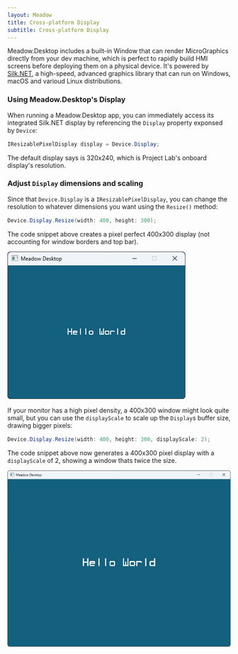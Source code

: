 ```yaml
---
layout: Meadow
title: Cross-platform Display
subtitle: Cross-platform Display
---
```


Meadow.Desktop includes a built-in Window that can render MicroGraphics directly from your dev machine, which is perfect to rapidly build HMI screens before deploying them on a physical device. It's powered by [Silk.NET](https://dotnet.github.io/Silk.NET/), a high-speed, advanced graphics library that can run on Windows, macOS and varioud Linux distributions.

### Using Meadow.Desktop's Display

When running a Meadow.Desktop app, you can immediately access its integrated Silk.NET display by referencing the `Display` property exponsed by `Device`:

```csharp
IResizablePixelDisplay display = Device.Display;
```

The default display says is 320x240, which is Project Lab's onboard display's resolution.

### Adjust `Display` dimensions and scaling

Since that `Device.Display` is a `IResizablePixelDisplay`, you can change the resolution to whatever dimensions you want using the `Resize()` method:

```csharp
Device.Display.Resize(width: 400, height: 300);
```

The code snippet above creates a pixel perfect 400x300 display (not accounting for window borders and top bar).

![Default display](wildernesslabs-display-400-300.jpg)

If your monitor has a high pixel density, a 400x300 window might look quite small, but you can use the `displayScale` to scale up the `Display`s buffer size, drawing bigger pixels:

```csharp
Device.Display.Resize(width: 400, height: 300, displayScale: 2);
```

The code snippet above now generates a 400x300 pixel display with a `displayScale` of 2, showing a window thats twice the size.

![Default display](wildernesslabs-display-800-600.jpg)